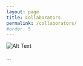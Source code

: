 ```yaml
---
layout: page
title: Collaborators
permalink: /collaborators/
#order: 5
---
```




![Alt Text](/images/collaborators.png)

...